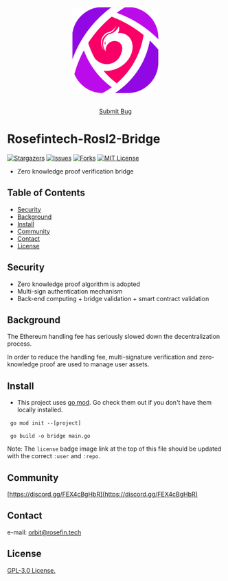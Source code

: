 


<!-- PROJECT LOGO -->
<br />

<p align="center">
  <a href="https://github.com/Rosefintech/Rosefintech-RosL2-Bridge/blob/main/images/Rosefintech.png">
    <img src="https://github.com/Rosefintech/Rosefintech-RosL2-Bridge/blob/main/images/Rosefintech.png" alt="Logo" width="200" height="200">
  </a>

[comment]: <> (<h3 align="center">Rosefintech Bridge</h3>)
  <p align="center">
    <br />
    <a href="https://github.com/Rosefintech/Rosefintech-RosL2-Bridge/issues">Submit Bug</a>
  </p>

# Rosefintech-Rosl2-Bridge
<!-- PROJECT SHIELDS -->
[![Stargazers][stars-shield]][stars-url]
[![Issues][issues-shield]][issues-url]
[![Forks][forks-shield]][forks-url]
[![MIT License][license-shield]][license-url]


- Zero knowledge proof verification bridge

## Table of Contents

- [Security](#security)
- [Background](#background)
- [Install](#install)
- [Community](#community)
- [Contact](#contact)
- [License](#license)

## Security
- Zero knowledge proof algorithm is adopted
- Multi-sign authentication mechanism
- Back-end computing + bridge validation + smart contract validation

## Background
The Ethereum handling fee has seriously slowed down the decentralization process. 

In order to reduce the handling fee, multi-signature verification and zero-knowledge 
proof are used to manage user assets.


## Install
- This project uses [go mod](https://golang.org/ref/mod). Go check them out if you don't have them locally installed.
```
 go mod init --[project]
```
```
 go build -o bridge main.go
```


Note: The `license` badge image link at the top of this file should be updated with the correct `:user` and `:repo`.





## Community

 [https://discord.gg/FEX4cBgHbR](https://discord.gg/FEX4cBgHbR)

## Contact

 e-mail: orbit@rosefin.tech

## License

[GPL-3.0 License.][license-url]

<!-- links -->
[your-project-path]:https://github.com/Rosefintech/Rosefintech-RosL2-Bridge
[stars-shield]: https://img.shields.io/github/stars/Rosefintech/Rosefintech-RosL2-Bridge
[stars-url]: https://github.com/Rosefintech/Rosefintech-RosL2-Bridge/stargazers
[issues-shield]: https://img.shields.io/github/issues/Rosefintech/Rosefintech-RosL2-Bridge
[issues-url]: https://github.com/Rosefintech/Rosefintech-RosL2-Bridge/issues
[license-shield]: https://img.shields.io/github/license/Rosefintech/Rosefintech-RosL2-Bridge
[license-url]: https://github.com/Rosefintech/Rosefintech-RosL2-Bridge/blob/main/LICENSE
[forks-shield]: https://img.shields.io/github/forks/Rosefintech/Rosefintech-RosL2-Bridge
[forks-url]: https://github.com/Rosefintech/Rosefintech-RosL2-Bridge/network/members
